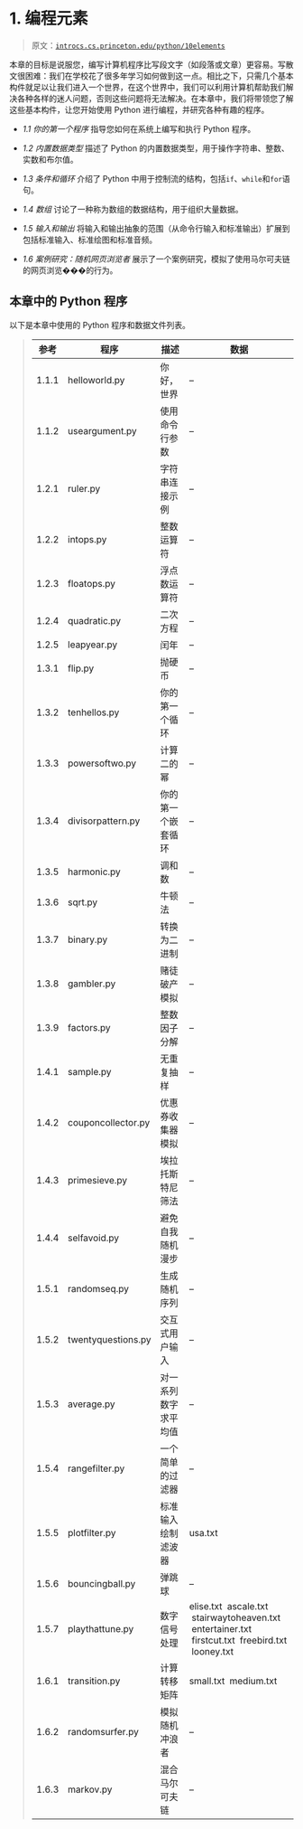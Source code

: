 # 1\. 编程元素

> 原文：[`introcs.cs.princeton.edu/python/10elements`](https://introcs.cs.princeton.edu/python/10elements)

本章的目标是说服您，编写计算机程序比写段文字（如段落或文章）更容易。写散文很困难：我们在学校花了很多年学习如何做到这一点。相比之下，只需几个基本构件就足以让我们进入一个世界，在这个世界中，我们可以利用计算机帮助我们解决各种各样的迷人问题，否则这些问题将无法解决。在本章中，我们将带领您了解这些基本构件，让您开始使用 Python 进行编程，并研究各种有趣的程序。

+   *1.1 你的第一个程序* 指导您如何在系统上编写和执行 Python 程序。

+   *1.2 内置数据类型* 描述了 Python 的内置数据类型，用于操作字符串、整数、实数和布尔值。

+   *1.3 条件和循环* 介绍了 Python 中用于控制流的结构，包括`if`、`while`和`for`语句。

+   *1.4 数组* 讨论了一种称为数组的数据结构，用于组织大量数据。

+   *1.5 输入和输出* 将输入和输出抽象的范围（从命令行输入和标准输出）扩展到包括标准输入、标准绘图和标准音频。

+   *1.6 案例研究：随机网页浏览者* 展示了一个案例研究，模拟了使用马尔可夫链的网页浏览���的行为。

## 本章中的 Python 程序

以下是本章中使用的 Python 程序和数据文件列表。

> | **参考** | **程序** | **描述** | **数据** |
> | --- | --- | --- | --- |
> | 1.1.1 | helloworld.py | 你好，世界 | – |
> | 1.1.2 | useargument.py | 使用命令行参数 | – |
> | 1.2.1 | ruler.py | 字符串连接示例 | – |
> | 1.2.2 | intops.py | 整数运算符 | – |
> | 1.2.3 | floatops.py | 浮点数运算符 | – |
> | 1.2.4 | quadratic.py | 二次方程 | – |
> | 1.2.5 | leapyear.py | 闰年 | – |
> | 1.3.1 | flip.py | 抛硬币 | – |
> | 1.3.2 | tenhellos.py | 你的第一个循环 | – |
> | 1.3.3 | powersoftwo.py | 计算二的幂 | – |
> | 1.3.4 | divisorpattern.py | 你的第一个嵌套循环 | – |
> | 1.3.5 | harmonic.py | 调和数 | – |
> | 1.3.6 | sqrt.py | 牛顿法 | – |
> | 1.3.7 | binary.py | 转换为二进制 | – |
> | 1.3.8 | gambler.py | 赌徒破产模拟 | – |
> | 1.3.9 | factors.py | 整数因子分解 | – |
> | 1.4.1 | sample.py | 无重复抽样 | – |
> | 1.4.2 | couponcollector.py | 优惠券收集器模拟 | – |
> | 1.4.3 | primesieve.py | 埃拉托斯特尼筛法 | – |
> | 1.4.4 | selfavoid.py | 避免自我随机漫步 | – |
> | 1.5.1 | randomseq.py | 生成随机序列 | – |
> | 1.5.2 | twentyquestions.py | 交互式用户输入 | – |
> | 1.5.3 | average.py | 对一系列数字求平均值 | – |
> | 1.5.4 | rangefilter.py | 一个简单的过滤器 | – |
> | 1.5.5 | plotfilter.py | 标准输入绘制滤波器 | usa.txt   |
> | 1.5.6 | bouncingball.py | 弹跳球 | – |
> | 1.5.7 | playthattune.py | 数字信号处理 | elise.txt  ascale.txt  stairwaytoheaven.txt  entertainer.txt  firstcut.txt  freebird.txt  looney.txt   |
> | 1.6.1 | transition.py | 计算转移矩阵 | small.txt  medium.txt   |
> | 1.6.2 | randomsurfer.py | 模拟随机冲浪者 | – |
> | 1.6.3 | markov.py | 混合马尔可夫链 | – |
